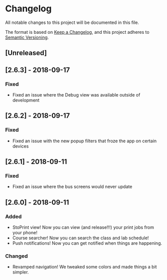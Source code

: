 # Changelog
All notable changes to this project will be documented in this file.

The format is based on [Keep a Changelog](https://keepachangelog.com/en/1.0.0/), and this project adheres to [Semantic Versioning](https://semver.org/spec/v2.0.0.html).

## [Unreleased]

## [2.6.3] - 2018-09-17
### Fixed
- Fixed an issue where the Debug view was available outside of development

## [2.6.2] - 2018-09-17
### Fixed
- Fixed an issue with the new popup filters that froze the app on certain devices

## [2.6.1] - 2018-09-11
### Fixed
- Fixed an issue where the bus screens would never update

## [2.6.0] - 2018-09-11
### Added
- StoPrint view! Now you can view (and release!!!) your print jobs from your phone!
- Course searcher! Now you can search the class and lab schedule!
- Push notifications! Now you can get notified when things are happening.

### Changed
- Revamped navigation! We tweaked some colors and made things a bit simpler.